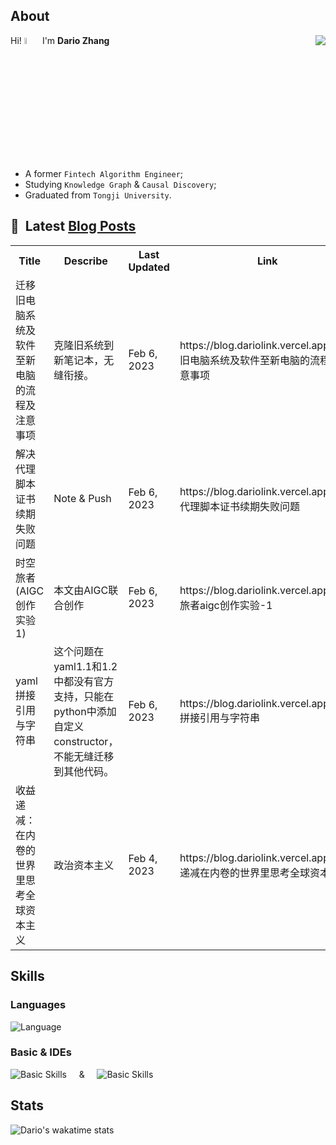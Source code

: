 ## About

<img align="right" src="https://github-readme-stats.vercel.app/api?username=dario-github&show_icons=true&bg_color=00000000&hide_title=true&hide_border=true&include_all_commits=true&count_private=true&theme=transparent" />

Hi! <img src="https://media.giphy.com/media/hvRJCLFzcasrR4ia7z/giphy.gif" width="5%"> I'm **Dario Zhang**

- A former `Fintech Algorithm Engineer`;
- Studying `Knowledge Graph` & `Causal Discovery`;
- Graduated from `Tongji University`.

## 📕 &nbsp;Latest [Blog Posts](https://blog.dariolink.vercel.app/)

<table>
  <tr><th>Title</th><th>Describe</th><th>Last Updated</th><th>Link</th></tr>
  <!-- BLOG-POST-LIST:START --><tr><td>迁移旧电脑系统及软件至新电脑的流程及注意事项</td><td>克隆旧系统到新笔记本，无缝衔接。</td><td>Feb 6, 2023</td><td>https://blog.dariolink.vercel.app/迁移旧电脑系统及软件至新电脑的流程及注意事项</td></tr><tr><td>解决代理脚本证书续期失败问题</td><td>Note &amp; Push</td><td>Feb 6, 2023</td><td>https://blog.dariolink.vercel.app/解决代理脚本证书续期失败问题</td></tr><tr><td>时空旅者&lpar;AIGC创作实验 1&rpar;</td><td>本文由AIGC联合创作</td><td>Feb 6, 2023</td><td>https://blog.dariolink.vercel.app/时空旅者aigc创作实验-1</td></tr><tr><td>yaml拼接引用与字符串</td><td>这个问题在yaml1.1和1.2中都没有官方支持，只能在python中添加自定义constructor，不能无缝迁移到其他代码。</td><td>Feb 6, 2023</td><td>https://blog.dariolink.vercel.app/yaml拼接引用与字符串</td></tr><tr><td>收益递减：在内卷的世界里思考全球资本主义</td><td>政治资本主义</td><td>Feb 4, 2023</td><td>https://blog.dariolink.vercel.app/收益递减在内卷的世界里思考全球资本主义</td></tr><!-- BLOG-POST-LIST:END -->
</table>

## Skills

### Languages

![Language](https://skillicons.dev/icons?i=py,matlab,pytorch,latex,regex,mysql,sqlite)

### Basic & IDEs

![Basic Skills](https://skillicons.dev/icons?i=bash,git,linux,md) &nbsp;&nbsp;&nbsp; & &nbsp;&nbsp;&nbsp; ![Basic Skills](https://skillicons.dev/icons?i=vim,vscode,jupyterlab)

## Stats

![Dario's wakatime stats](https://github-readme-stats.vercel.app/api/wakatime?username=dariolink&theme=transparent&bg_color=00000000&hide_title=true&hide_border=true)

<!--START_SECTION:waka-->
<!--END_SECTION:waka-->
